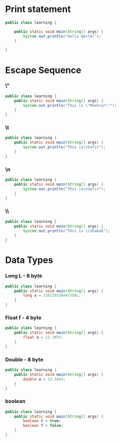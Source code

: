 # Print statement
```Java
public class learning {

    public static void main(String[] args) {
        System.out.println("Hello World!");
    }

}
```


# Escape Sequence
### \\"
```java
public class learning {
    public static void main(String[] args) {
        System.out.println("This is \"Mashrur\"");
    }
}
```

### \\t
```java
public class learning {
    public static void main(String[] args) {
        System.out.println("This is\tSafir");
    }
}
```

### \\n
```java
public class learning {
    public static void main(String[] args) {
        System.out.println("This is\nSafir");
    }
}
```

### \\\
```java
public class learning {
    public static void main(String[] args) {
        System.out.println("This is \\Shabab");
    }
}
```


# Data Types
### Long L - 8 byte
```java
public class learning {
    public static void main(String[] args) {
        long a = 110229338447556L;
    }
}
```

### Float f - 4 byte
```java
public class learning {
    public static void main(String[] args) {
        float a = 12.345f;
    }
}
```

### Double - 8 byte
```java
public class learning {
    public static void main(String[] args) {
        double a = 12.3454;
    }
}
```

### boolean
```java
public class learning {
    public static void main(String[] args) {
        boolean t = true;
        boolean f = false;
    }
}
```
